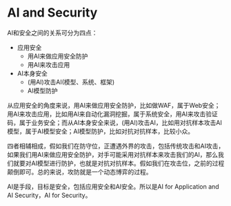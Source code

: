 # AI and Security #
AI和安全之间的关系可分为四点：
- 应用安全
	- 用AI来做应用安全防护
	- 用AI来攻击应用
- AI本身安全
	- (用AI)攻击AI(模型、系统、框架)
	- AI模型防护
	
从应用安全的角度来说，用AI来做应用安全防护，比如做WAF，属于Web安全；用AI来攻击应用，比如用AI来自动化漏洞挖掘，属于系统安全，用AI来攻击验证码，属于业务安全；而从AI本身安全来说，(用AI)攻击AI，比如用对抗样本攻击AI模型，属于AI模型安全；AI模型防护，比如对抗对抗样本，比较小众。

四者相辅相成，假如我们在防守位，正遭遇外界的攻击，包括传统攻击和AI攻击，如果我们用AI来做应用安全防护，对手可能采用对抗样本来攻击我们的AI，那么我们就要对AI模型进行防护，也就是对抗对抗样本。假如我们在攻击位，之前的过程颠倒即可。总的来说，攻防就是一个动态博弈的过程。

AI是手段，目标是安全，包括应用安全和AI安全。所以是AI for Application and AI Security，AI for Security。








